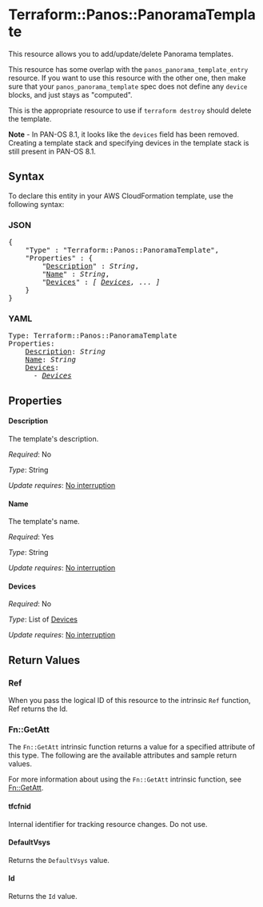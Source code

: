 # Terraform::Panos::PanoramaTemplate

This resource allows you to add/update/delete Panorama templates.

This resource has some overlap with the `panos_panorama_template_entry`
resource.  If you want to use this resource with the other one, then make
sure that your `panos_panorama_template` spec does not define any
`device` blocks, and just stays as "computed".

This is the appropriate resource to use if `terraform destroy` should delete
the template.

**Note** - In PAN-OS 8.1, it looks like the `devices` field has
been removed.  Creating a template stack and specifying devices in the template
stack is still present in PAN-OS 8.1.

## Syntax

To declare this entity in your AWS CloudFormation template, use the following syntax:

### JSON

<pre>
{
    "Type" : "Terraform::Panos::PanoramaTemplate",
    "Properties" : {
        "<a href="#description" title="Description">Description</a>" : <i>String</i>,
        "<a href="#name" title="Name">Name</a>" : <i>String</i>,
        "<a href="#devices" title="Devices">Devices</a>" : <i>[ <a href="devices.md">Devices</a>, ... ]</i>
    }
}
</pre>

### YAML

<pre>
Type: Terraform::Panos::PanoramaTemplate
Properties:
    <a href="#description" title="Description">Description</a>: <i>String</i>
    <a href="#name" title="Name">Name</a>: <i>String</i>
    <a href="#devices" title="Devices">Devices</a>: <i>
      - <a href="devices.md">Devices</a></i>
</pre>

## Properties

#### Description

The template's description.

_Required_: No

_Type_: String

_Update requires_: [No interruption](https://docs.aws.amazon.com/AWSCloudFormation/latest/UserGuide/using-cfn-updating-stacks-update-behaviors.html#update-no-interrupt)

#### Name

The template's name.

_Required_: Yes

_Type_: String

_Update requires_: [No interruption](https://docs.aws.amazon.com/AWSCloudFormation/latest/UserGuide/using-cfn-updating-stacks-update-behaviors.html#update-no-interrupt)

#### Devices

_Required_: No

_Type_: List of <a href="devices.md">Devices</a>

_Update requires_: [No interruption](https://docs.aws.amazon.com/AWSCloudFormation/latest/UserGuide/using-cfn-updating-stacks-update-behaviors.html#update-no-interrupt)

## Return Values

### Ref

When you pass the logical ID of this resource to the intrinsic `Ref` function, Ref returns the Id.

### Fn::GetAtt

The `Fn::GetAtt` intrinsic function returns a value for a specified attribute of this type. The following are the available attributes and sample return values.

For more information about using the `Fn::GetAtt` intrinsic function, see [Fn::GetAtt](https://docs.aws.amazon.com/AWSCloudFormation/latest/UserGuide/intrinsic-function-reference-getatt.html).

#### tfcfnid

Internal identifier for tracking resource changes. Do not use.

#### DefaultVsys

Returns the <code>DefaultVsys</code> value.

#### Id

Returns the <code>Id</code> value.


